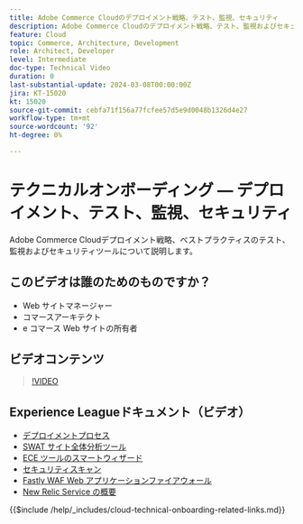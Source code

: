 ```yaml
---
title: Adobe Commerce Cloudのデプロイメント戦略、テスト、監視、セキュリティ
description: Adobe Commerce Cloudのデプロイメント戦略、テスト、監視およびセキュリティについて説明します。
feature: Cloud
topic: Commerce, Architecture, Development
role: Architect, Developer
level: Intermediate
doc-type: Technical Video
duration: 0
last-substantial-update: 2024-03-08T00:00:00Z
jira: KT-15020
kt: 15020
source-git-commit: cebfa71f156a77fcfee57d5e9d0048b1326d4e27
workflow-type: tm+mt
source-wordcount: '92'
ht-degree: 0%

---
```



# テクニカルオンボーディング — デプロイメント、テスト、監視、セキュリティ

Adobe Commerce Cloudデプロイメント戦略、ベストプラクティスのテスト、監視およびセキュリティツールについて説明します。

## このビデオは誰のためのものですか？

- Web サイトマネージャー
- コマースアーキテクト
- e コマース Web サイトの所有者

## ビデオコンテンツ

>[!VIDEO](https://video.tv.adobe.com/v/3427818?learn=on)

## Experience Leagueドキュメント（ビデオ）

- [デプロイメントプロセス](https://experienceleague.adobe.com/docs/commerce-cloud-service/user-guide/develop/deploy/process.html)
- [SWAT サイト全体分析ツール](https://experienceleague.adobe.com/docs/commerce-operations/tools/site-wide-analysis-tool/intro.html)
- [ECE ツールのスマートウィザード](https://experienceleague.adobe.com/docs/commerce-cloud-service/user-guide/develop/deploy/smart-wizards.html)
- [セキュリティスキャン](https://experienceleague.adobe.com/docs/commerce-admin/systems/security/security-scan.html)
- [Fastly WAF Web アプリケーションファイアウォール](https://experienceleague.adobe.com/docs/commerce-cloud-service/user-guide/cdn/fastly-waf-service.html)
- [New Relic Service の概要](https://experienceleague.adobe.com/docs/commerce-cloud-service/user-guide/monitor/new-relic/new-relic-service.html)

{{$include /help/_includes/cloud-technical-onboarding-related-links.md}}

